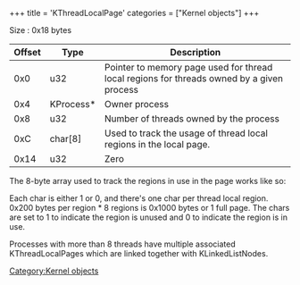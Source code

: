 +++
title = 'KThreadLocalPage'
categories = ["Kernel objects"]
+++

Size : 0x18 bytes

| Offset | Type       | Description                                                                               |
|--------|------------|-------------------------------------------------------------------------------------------|
| 0x0    | u32        | Pointer to memory page used for thread local regions for threads owned by a given process |
| 0x4    | KProcess\* | Owner process                                                                             |
| 0x8    | u32        | Number of threads owned by the process                                                    |
| 0xC    | char\[8\]  | Used to track the usage of thread local regions in the local page.                        |
| 0x14   | u32        | Zero                                                                                      |

The 8-byte array used to track the regions in use in the page works like
so:

Each char is either 1 or 0, and there's one char per thread local
region. 0x200 bytes per region \* 8 regions is 0x1000 bytes or 1 full
page. The chars are set to 1 to indicate the region is unused and 0 to
indicate the region is in use.

Processes with more than 8 threads have multiple associated
KThreadLocalPages which are linked together with KLinkedListNodes.

[Category:Kernel objects](Category:Kernel_objects "wikilink")
